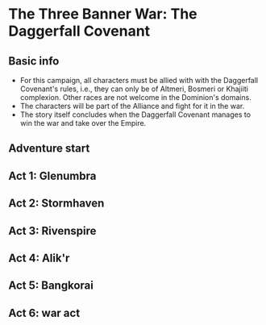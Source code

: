 <!-- @PageTitle: The Three Banner War: The Daggerfall Covenant | Campaigns -->

# The Three Banner War: The Daggerfall Covenant

## Basic info
- For this campaign, all characters must be allied with with the Daggerfall Covenant's rules, i.e., they can only be of Altmeri, Bosmeri or Khajiiti complexion. Other races are not welcome in the Dominion's domains.
- The characters will be part of the Alliance and fight for it in the war.
- The story itself concludes when the Daggerfall Covenant manages to win the war and take over the Empire.

## Adventure start
## Act 1: Glenumbra
## Act 2: Stormhaven
## Act 3: Rivenspire
## Act 4: Alik'r
## Act 5: Bangkorai
## Act 6: war act